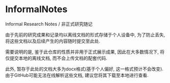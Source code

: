 # InformalNotes
Informal Research Notes / 非正式研究随记   

由于先前的研究成果和记录均以离线文档的形式存储于个人设备中, 为了防止丢失, 将这些文档以及后续产生的内容随时提交至此处.   

需要说明的是, 鉴于此仓库的性质并非用于正式展示成果, 因此在大多数情况下, 将仅提交本地的离线文档, 而不会上传文档的配套代码.   

此外, 暂存于此处的文档大多为docx格式(基于个人偏好, 这一格式预计不会改变). 由于GitHub可能无法在线解析这些文档, 建议您将其下载至本地进行查看.
